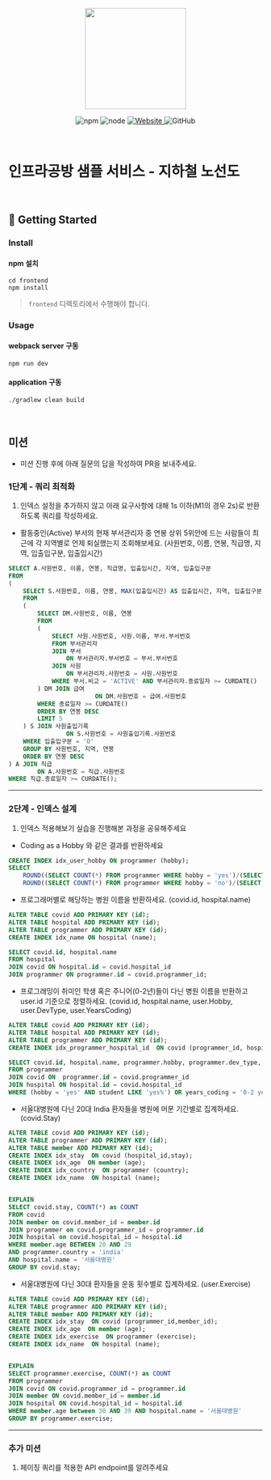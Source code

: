 <p align="center">
    <img width="200px;" src="https://raw.githubusercontent.com/woowacourse/atdd-subway-admin-frontend/master/images/main_logo.png"/>
</p>
<p align="center">
  <img alt="npm" src="https://img.shields.io/badge/npm-%3E%3D%205.5.0-blue">
  <img alt="node" src="https://img.shields.io/badge/node-%3E%3D%209.3.0-blue">
  <a href="https://edu.nextstep.camp/c/R89PYi5H" alt="nextstep atdd">
    <img alt="Website" src="https://img.shields.io/website?url=https%3A%2F%2Fedu.nextstep.camp%2Fc%2FR89PYi5H">
  </a>
  <img alt="GitHub" src="https://img.shields.io/github/license/next-step/atdd-subway-service">
</p>

<br>

# 인프라공방 샘플 서비스 - 지하철 노선도

<br>

## 🚀 Getting Started

### Install
#### npm 설치
```
cd frontend
npm install
```
> `frontend` 디렉토리에서 수행해야 합니다.

### Usage
#### webpack server 구동
```
npm run dev
```
#### application 구동
```
./gradlew clean build
```
<br>

## 미션

* 미션 진행 후에 아래 질문의 답을 작성하여 PR을 보내주세요.

### 1단계 - 쿼리 최적화

1. 인덱스 설정을 추가하지 않고 아래 요구사항에 대해 1s 이하(M1의 경우 2s)로 반환하도록 쿼리를 작성하세요.

- 활동중인(Active) 부서의 현재 부서관리자 중 연봉 상위 5위안에 드는 사람들이 최근에 각 지역별로 언제 퇴실했는지 조회해보세요. (사원번호, 이름, 연봉, 직급명, 지역, 입출입구분, 입출입시간)

``` sql
SELECT A.사원번호, 이름, 연봉, 직급명, 입출입시간, 지역, 입출입구분
FROM
(
	SELECT S.사원번호, 이름, 연봉, MAX(입출입시간) AS 입출입시간, 지역, 입출입구분
	FROM 
	(
		SELECT DM.사원번호, 이름, 연봉
		FROM 
		(
			SELECT 사원.사원번호, 사원.이름, 부서.부서번호
			FROM 부서관리자 
			JOIN 부서 
			    ON 부서관리자.부서번호 = 부서.부서번호
			JOIN 사원 
			    ON 부서관리자.사원번호 = 사원.사원번호
			WHERE 부서.비고 = 'ACTIVE' AND 부서관리자.종료일자 >= CURDATE()
		) DM JOIN 급여 
                        ON DM.사원번호 = 급여.사원번호
		WHERE 종료일자 >= CURDATE() 
		ORDER BY 연봉 DESC 
		LIMIT 5
	) S JOIN 사원출입기록 
                ON S.사원번호 = 사원출입기록.사원번호
	WHERE 입출입구분 = 'O'
	GROUP BY 사원번호, 지역, 연봉
	ORDER BY 연봉 DESC
) A JOIN 직급 
        ON A.사원번호 = 직급.사원번호
WHERE 직급.종료일자 >= CURDATE();

```

---

### 2단계 - 인덱스 설계

1. 인덱스 적용해보기 실습을 진행해본 과정을 공유해주세요

-  Coding as a Hobby 와 같은 결과를 반환하세요

``` sql
CREATE INDEX idx_user_hobby ON programmer (hobby); 
SELECT 
	ROUND((SELECT COUNT(*) FROM programmer WHERE hobby = 'yes')/(SELECT COUNT(*) FROM programmer) * 100 ,1) AS 'YES', 
	ROUND((SELECT COUNT(*) FROM programmer WHERE hobby = 'no')/(SELECT COUNT(*) FROM programmer) * 100, 1) AS 'NO';
```

- 프로그래머별로 해당하는 병원 이름을 반환하세요. (covid.id, hospital.name)
``` sql
ALTER TABLE covid ADD PRIMARY KEY (id);
ALTER TABLE hospital ADD PRIMARY KEY (id);
ALTER TABLE programmer ADD PRIMARY KEY (id);
CREATE INDEX idx_name ON hospital (name);

SELECT covid.id, hospital.name
FROM hospital
JOIN covid ON hospital.id = covid.hospital_id
JOIN programmer ON programmer.id = covid.programmer_id;
```

- 프로그래밍이 취미인 학생 혹은 주니어(0-2년)들이 다닌 병원 이름을 반환하고 user.id 기준으로 정렬하세요. (covid.id, hospital.name, user.Hobby, user.DevType, user.YearsCoding)
``` sql
ALTER TABLE covid ADD PRIMARY KEY (id);
ALTER TABLE hospital ADD PRIMARY KEY (id);
ALTER TABLE programmer ADD PRIMARY KEY (id);
CREATE INDEX idx_programmer_hospital_id  ON covid (programmer_id, hospital_id);

SELECT covid.id, hospital.name, programmer.hobby, programmer.dev_type, programmer.years_coding
FROM programmer
JOIN covid ON  programmer.id = covid.programmer_id
JOIN hospital ON hospital.id = covid.hospital_id
WHERE (hobby = 'yes' AND student LIKE 'yes%') OR years_coding = '0-2 years';
```

- 서울대병원에 다닌 20대 India 환자들을 병원에 머문 기간별로 집계하세요. (covid.Stay)
``` sql
ALTER TABLE covid ADD PRIMARY KEY (id);
ALTER TABLE programmer ADD PRIMARY KEY (id);
ALTER TABLE member ADD PRIMARY KEY (id);
CREATE INDEX idx_stay  ON covid (hospital_id,stay);
CREATE INDEX idx_age  ON member (age);
CREATE INDEX idx_country  ON programmer (country);
CREATE INDEX idx_name  ON hospital (name);


EXPLAIN
SELECT covid.stay, COUNT(*) as COUNT
FROM covid
JOIN member on covid.member_id = member.id
JOIN programmer on covid.programmer_id = programmer.id
JOIN hospital on covid.hospital_id = hospital.id
WHERE member.age BETWEEN 20 AND 29
AND programmer.country = 'india'
AND hospital.name = '서울대병원'
GROUP BY covid.stay;
```

- 서울대병원에 다닌 30대 환자들을 운동 횟수별로 집계하세요. (user.Exercise)
``` sql
ALTER TABLE covid ADD PRIMARY KEY (id);
ALTER TABLE programmer ADD PRIMARY KEY (id);
ALTER TABLE member ADD PRIMARY KEY (id);
CREATE INDEX idx_stay  ON covid (programmer_id,member_id);
CREATE INDEX idx_age  ON member (age);
CREATE INDEX idx_exercise  ON programmer (exercise);
CREATE INDEX idx_name  ON hospital (name);


EXPLAIN
SELECT programmer.exercise, COUNT(*) as COUNT
FROM programmer
JOIN covid ON covid.programmer_id = programmer.id
JOIN member ON covid.member_id = member.id
JOIN hospital ON covid.hospital_id = hospital.id
WHERE member.age between 30 AND 39 AND hospital.name = '서울대병원'
GROUP BY programmer.exercise;
```
---

### 추가 미션

1. 페이징 쿼리를 적용한 API endpoint를 알려주세요
